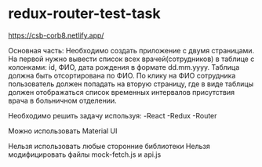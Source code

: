# redux-router-test-task
https://csb-corb8.netlify.app/

Основная часть:
Необходимо создать приложение с двумя страницами. На первой нужно вывести список всех врачей(сотрудников) в таблице с колонками: id, ФИО, дата рождения в формате dd.mm.yyyy. 
Таблица должна быть отсортирована по ФИО. По клику на ФИО сотрудника пользователь должен попадать на вторую страницу, где в виде таблицы должен отображаться список временных интервалов присутствия врача в больничном отделении. 

Необходимо решить задачу используя:
-React
-Redux
-Router

Можно использовать Material UI

Нельзя использовать любые сторонние библиотеки
Нельзя модифицировать файлы mock-fetch.js и api.js
